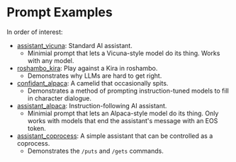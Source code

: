 # Prompt Examples

In order of interest:
- [assistant_vicuna](assistant_vicuna/): Standard AI assistant.
  - Minimial prompt that lets a Vicuna-style model do its thing. Works with any model.
- [roshambo_kira](roshambo_kira/): Play against a Kira in roshambo.
  - Demonstrates why LLMs are hard to get right.
- [confidant_alpaca](confidant_alpaca/): A camelid that occasionally spits.
  - Demonstrates a method of prompting instruction-tuned models to fill in character dialogue.
- [assistant_alpaca](assistant_alpaca/): Instruction-following AI assistant.
  - Minimial prompt that lets an Alpaca-style model do its thing. Only works with models that end the assistant's message with an EOS token.
- [assistant_coprocess](assistant_coprocess/): A simple assistant that can be controlled as a coprocess.
  - Demonstrates the `/puts` and `/gets` commands.


